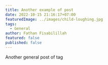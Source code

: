 ```yaml
---
title: Another example of post
date: 2022-10-15 21:16:17+07:00
featuredImage: ../images/child-loughing.jpg
tags:
  - General
author: Fathan Fisabilillah
featured: false
published: false
---
```

A﻿nother general post of tag